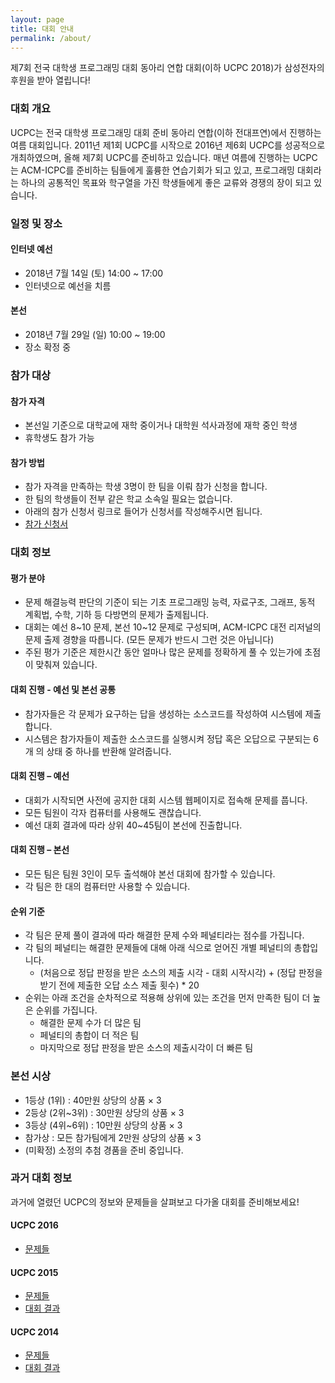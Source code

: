 ```yaml
---
layout: page
title: 대회 안내
permalink: /about/
---
```


제7회 전국 대학생 프로그래밍 대회 동아리 연합 대회(이하 UCPC 2018)가 삼성전자의 후원을 받아 열립니다!

### 대회 개요

UCPC는 전국 대학생 프로그래밍 대회 준비 동아리 연합(이하 전대프연)에서 진행하는 여름 대회입니다.
2011년 제1회 UCPC를 시작으로 2016년 제6회 UCPC를 성공적으로 개최하였으며, 올해 제7회 UCPC를 준비하고 있습니다.
매년 여름에 진행하는 UCPC는 ACM-ICPC를 준비하는 팀들에게 훌륭한 연습기회가 되고 있고,
프로그래밍 대회라는 하나의 공통적인 목표와 학구열을 가진 학생들에게 좋은 교류와 경쟁의 장이 되고 있습니다.

### 일정 및 장소

#### 인터넷 예선

 * 2018년 7월 14일 (토) 14:00 ~ 17:00
 * 인터넷으로 예선을 치름

#### 본선

 * 2018년 7월 29일 (일) 10:00 ~ 19:00
 * 장소 확정 중

### 참가 대상

#### 참가 자격

 * 본선일 기준으로 대학교에 재학 중이거나 대학원 석사과정에 재학 중인 학생
 * 휴학생도 참가 가능

#### 참가 방법

 * 참가 자격을 만족하는 학생 3명이 한 팀을 이뤄 참가 신청을 합니다.
 * 한 팀의 학생들이 전부 같은 학교 소속일 필요는 없습니다.
 * 아래의 참가 신청서 링크로 들어가 신청서를 작성해주시면 됩니다.
 * [참가 신청서](https://goo.gl/forms/AFmMCbTm8J9S5bea2)

### 대회 정보

#### 평가 분야

 * 문제 해결능력 판단의 기준이 되는 기초 프로그래밍 능력, 자료구조, 그래프, 동적 계획법, 수학, 기하 등 다방면의 문제가 출제됩니다.
 * 대회는 예선 8~10 문제, 본선 10~12 문제로 구성되며, ACM-ICPC 대전 리저널의 문제 출제 경향을 따릅니다. (모든 문제가 반드시 그런 것은 아닙니다)
 * 주된 평가 기준은 제한시간 동안 얼마나 많은 문제를 정확하게 풀 수 있는가에 초점이 맞춰져 있습니다.

#### 대회 진행 - 예선 및 본선 공통

 * 참가자들은 각 문제가 요구하는 답을 생성하는 소스코드를 작성하여 시스템에 제출합니다.
 * 시스템은 참가자들이 제출한 소스코드를 실행시켜 정답 혹은 오답으로 구분되는 6개 의 상태 중 하나를 반환해 알려줍니다.

#### 대회 진행 – 예선

 * 대회가 시작되면 사전에 공지한 대회 시스템 웹페이지로 접속해 문제를 풉니다.
 * 모든 팀원이 각자 컴퓨터를 사용해도 괜찮습니다.
 * 예선 대회 결과에 따라 상위 40~45팀이 본선에 진출합니다.

#### 대회 진행 – 본선

 * 모든 팀은 팀원 3인이 모두 출석해야 본선 대회에 참가할 수 있습니다.
 * 각 팀은 한 대의 컴퓨터만 사용할 수 있습니다.

#### 순위 기준

 * 각 팀은 문제 풀이 결과에 따라 해결한 문제 수와 페널티라는 점수를 가집니다.
 * 각 팀의 페널티는 해결한 문제들에 대해 아래 식으로 얻어진 개별 페널티의 총합입니다.
   * (처음으로 정답 판정을 받은 소스의 제출 시각 - 대회 시작시각) + (정답 판정을 받기 전에 제출한 오답 소스 제출 횟수) * 20
 * 순위는 아래 조건을 순차적으로 적용해 상위에 있는 조건을 먼저 만족한 팀이 더 높은 순위를 가집니다.
   * 해결한 문제 수가 더 많은 팀
   * 페널티의 총합이 더 적은 팀
   * 마지막으로 정답 판정을 받은 소스의 제출시각이 더 빠른 팀

### 본선 시상

 * 1등상 (1위) : 40만원 상당의 상품 × 3
 * 2등상 (2위~3위) : 30만원 상당의 상품 × 3
 * 3등상 (4위~6위) : 10만원 상당의 상품 × 3
 * 참가상 : 모든 참가팀에게 2만원 상당의 상품 × 3
 * (미확정) 소정의 추첨 경품을 준비 중입니다.

### 과거 대회 정보

과거에 열렸던 UCPC의 정보와 문제들을 살펴보고 다가올 대회를 준비해보세요!

#### UCPC 2016

 * [문제들](https://www.acmicpc.net/category/detail/1510)

#### UCPC 2015

 * [문제들](https://www.acmicpc.net/category/detail/1358)
 * [대회 결과](https://ucpc2015.acmicpc.net/)

#### UCPC 2014

 * [문제들](https://algospot.com/judge/problem/list/?source=제4회%20전국%20대학생%20프로그래밍%20대회%20동아리%20연합%20대회)
 * [대회 결과](http://140823.hodduc.net/)
